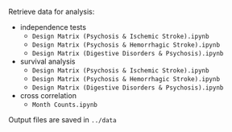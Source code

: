 Retrieve data for analysis:

* independence tests
    * `Design Matrix (Psychosis & Ischemic Stroke).ipynb`
    * `Design Matrix (Psychosis & Hemorrhagic Stroke).ipynb`
    * `Design Matrix (Digestive Disorders & Psychosis).ipynb`
* survival analysis
    * `Design Matrix (Psychosis & Ischemic Stroke).ipynb`
    * `Design Matrix (Psychosis & Hemorrhagic Stroke).ipynb`
    * `Design Matrix (Digestive Disorders & Psychosis).ipynb`
* cross correlation
    * `Month Counts.ipynb`

Output files are saved in `../data`